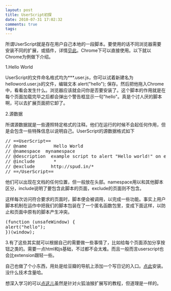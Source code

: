 ```yaml
---
layout: post
title: UserScript初探
date: 2010-07-31 17:02:32
comments: true
tags: 
---
```


所谓UserScript就是存在用户自己本地的一段脚本。要使用的话不同浏览器需要安装不同的扩展，或插件，详情[见此](http://emulefans.com/userscript-on-various-browsers/)。Chrome下可以直接使用。以下就以Chrome为例做下介绍。

1.Hello World

UserScript的文件命名格式均为***.user.js，你可以试着新建名为helloword.user.js的文件，编辑文本 alert("hello"); 保存。然后把他拖入Chrome中，看看会发生什么。浏览器应该就会问你是否要安装了。这个脚本的作用就是在每个页面加载完毕之后都会弹出个警告框显示一句"hello"。真是个讨人厌的脚本啊，可以去<span title="chrome://extensions/">扩展页面</span>把它卸了。

2.源数据

所谓源数据就是一些遵照特定格式的注释。他们在运行的时候不会起任何作用，但是会包含一些特殊信息以说明自己。UserScript的源数据格式如下
<pre lang="javascript">
// ==UserScript==
// @name          Hello World
// @namespace  mynamespace
// @description  example script to alert "Hello world!" on everypage
// @include       *
// @exclude      http://spud.in/*
// ==/UserScript==
</pre>
他们可以出现在文档的任何位置，但一般放在头部。namespace用以和其他脚本区分，include说明了要包含此脚本的页面，exclude的页面则不包含。

这样每次访问符合要求的页面时，脚本便会被调用，以完成一些功能。事实上用户脚本机制在运作中把我们的脚本包装在了一个匿名函数包里，变成下面这样，以防止和页面中原有的脚本产生冲突。
<pre lang="javascript">
(function (unsafeWindow) {
alert("hello");
})(window);
</pre>
3.有了这些其实就可以根据自己的需要做一些事情了，比如给每个页面添加分享按钮之类的。需要一点html和js基础，不过都不会太难。而且一般而言userscript也会比extension跟轻一些。

自己也做了个小东西，用处是给豆瓣的导航上添加一个写日记的入口。[点此](http://spud.in/demo/douban_add_note.user.js)安装。没什么技术含量哈。

想深入学习的可以[点这儿](http://www.firefox.net.cn/dig/)虽然是针对火狐油猴扩展写的教程，但道理是一样的。